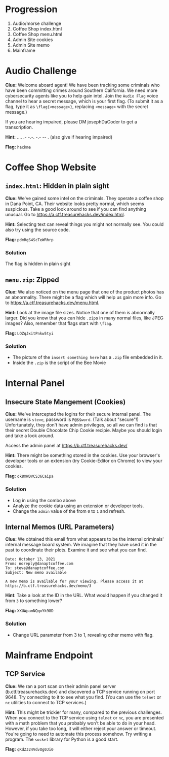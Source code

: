 # Progression

1. Audio/morse challenge
2. Coffee Shop index.html
3. Coffee Shop menu.html
4. Admin Site cookies
5. Admin Site memo
6. Mainframe

# Audio Challenge

**Clue:** Welcome aboard agent! We have been tracking some criminals who have been committing crimes around Southern California. We need more cybersecurity agents like you to help gain intel. Join the `Audio Flag` voice channel to hear a secret message, which is your first flag. (To submit it as a flag, type it as `\flag{<message>}`, replacing `<message>` with the secret message.)

If you are hearing impaired, please DM josephDaCoder to get a transcription.

**Hint:** .... .- -.-. -.- -- . (also give if hearing impaired)

**Flag:** `hackme`

# Coffee Shop Website

## `index.html`: Hidden in plain sight

**Clue:** We've gained some intel on the criminals. They operate a coffee shop in Dana Point, CA. Their website looks pretty normal, which seems suspicious. Take a good look around to see if you can find anything unusual. Go to https://a.ctf.treasurehacks.dev/index.html.

**Hint:** Selecting text can reveal things you might not normally see. You could also try using the source code.

**Flag:** `pdmRgS4ScTeWRhrp`

### Solution

The flag is hidden in plain sight

## `menu.zip`: Zipped

**Clue:** We also noticed on the menu page that one of the product photos has an abnormality. There might be a flag which will help us gain more info. Go to https://a.ctf.treasurehacks.dev/menu.html.

**Hint:** Look at the image file sizes. Notice that one of them is abnormally larger. Did you know that you can hide `.zip`s in many normal files, like JPEG images? Also, remember that flags start with `\flag`.

**Flag:** `LOZqJxitPnkw5tyi`

### Solution

- The picture of the `insert something here` has a `.zip` file embedded in it.
- Inside the `.zip` is the script of the Bee Movie

# Internal Panel

## Insecure State Mangement (Cookies)

**Clue:**
We've intercepted the logins for their secure internal panel. The username is `steve`, password is `P@$$word`. (Talk about "secure"!) Unfortunately, they don't have admin privileges, so all we can find is that their secret Double Chocolate Chip Cookie recipie. Maybe you should login and take a look around.

Access the admin panel at https://b.ctf.treasurehacks.dev/

**Hint:** There might be something stored in the cookies. Use your browser's developer tools or an extension (try Cookie-Editor on Chrome) to view your cookies.

**Flag:** `ok8mWDVCS36Caipa`

### Solution

- Log in using the combo above
- Analyze the cookie data using an extension or developer tools.
- Change the `admin` value of the from `0` to `1` and refresh.

## Internal Memos (URL Parameters)

**Clue:**
We obtained this email from what appears to be the internal criminals' internal message board system. We imagine that they have used it in the past to coordinate their plots. Examine it and see what you can find.

```
Date: October 13, 2021
From: noreply@danaptcoffee.com
To: steve@danaptcoffee.com
Subject: New memo available

A new memo is available for your viewing. Please access it at https://b.ctf.treasurehacks.dev/memo/3
```

**Hint**: Take a look at the ID in the URL. What would happen if you changed it from `3` to something lower?

**Flag:** `XXUWpamNQqxYk98D`

### Solution

- Change URL parameter from 3 to 1, revealing other memo with flag.

# Mainframe Endpoint

## TCP Service

**Clue:** We ran a port scan on their admin panel server (b.ctf.treasurehacks.dev) and discovered a TCP service running on port 9648. Try connecting to it to see what you find. (You can use the `telnet` or `nc` utilities to connect to TCP services.)

**Hint:** This might be trickier for many, compared to the previous challenges. When you connect to the TCP service using `telnet` or `nc`, you are presented with a math problem that you probably won't be able to do in your head. However, if you take too long, it will either reject your answer or timeout. You're going to need to automate this process somehow. Try writing a program. The `socket` library for Python is a good start.

**Flag:** `qKdZJ24VdvOg0Ji0`
